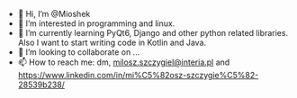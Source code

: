 - 👋 Hi, I’m @Mioshek
- 👀 I’m interested in programming and linux.
- 🌱 I’m currently learning PyQt6, Django and other python related libraries. Also I want to start writing code in Kotlin and Java.
- 💞️ I’m looking to collaborate on ...
- 📫 How to reach me: dm, milosz.szczygiel@interia.pl and https://www.linkedin.com/in/mi%C5%82osz-szczygie%C5%82-28539b238/

<!---
Mioshek/Mioshek is a ✨ special ✨ repository because its `README.md` (this file) appears on your GitHub profile.
You can click the Preview link to take a look at your changes.
--->
